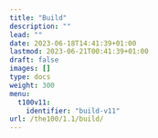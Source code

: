 ```yaml
---
title: "Build"
description: ""
lead: ""
date: 2023-06-18T14:41:39+01:00
lastmod: 2023-06-21T00:41:39+01:00
draft: false
images: []
type: docs
weight: 300
menu:
  t100v11:
    identifier: "build-v11"
url: /the100/1.1/build/
---
```

